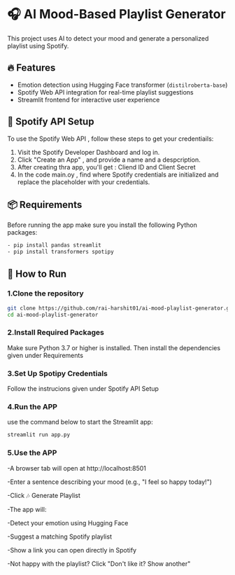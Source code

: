# 🎧 AI Mood-Based Playlist Generator
This project uses AI to detect your mood and generate a personalized playlist using Spotify.

## 🔥 Features
- Emotion detection using Hugging Face transformer (`distilroberta-base`)
- Spotify Web API integration for real-time playlist suggestions
- Streamlit frontend for interactive user experience
## 🔑 Spotify API Setup 
To use the Spotify Web API , follow these steps to get your credentiails:
  1. Visit the Spotify Developer Dashboard and log in.
  2. Click "Create an App" , and provide a name and a despcription.
  3. After creating thra app, you'll get :
     Cliend ID and Client Secret
  4. In the code main.oy , find where Spotify credentials are initialized and replace the placeholder with your credentials.

## 📦 Requirements
  Before running the app make sure you install the following Python packages:
  ```bash
  - pip install pandas streamlit
  - pip install transformers spotipy
```
## 🚀 How to Run

### 1.Clone the repository
```bash
git clone https://github.com/rai-harshit01/ai-mood-playlist-generator.git
cd ai-mood-playlist-generator
```
### 2.Install Required Packages
Make sure Python 3.7 or higher is installed. Then install the dependencies given under Requirements

### 3.Set Up Spotipy Credentials 
Follow the instrucions given under Spotify API Setup

### 4.Run the APP
use the command below to start the Streamlit app:
```bash
streamlit run app.py
```
### 5.Use the APP
-A browser tab will open at http://localhost:8501

-Enter a sentence describing your mood (e.g., "I feel so happy today!")

-Click 🎶 Generate Playlist

-The app will:

  -Detect your emotion using Hugging Face
  
  -Suggest a matching Spotify playlist
  
  -Show a link you can open directly in Spotify
  
  -Not happy with the playlist? Click "Don't like it? Show another"





